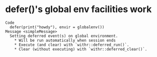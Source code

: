 # defer()'s global env facilities work

    Code
      defer(print("howdy"), envir = globalenv())
    Message <simpleMessage>
      Setting deferred event(s) on global environment.
        * Will be run automatically when session ends
        * Execute (and clear) with `withr::deferred_run()`.
        * Clear (without executing) with `withr::deferred_clear()`.

